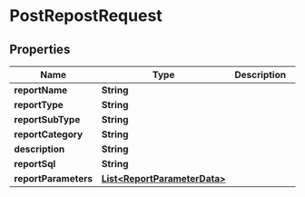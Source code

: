 
# PostRepostRequest

## Properties
Name | Type | Description | Notes
------------ | ------------- | ------------- | -------------
**reportName** | **String** |  |  [optional]
**reportType** | **String** |  |  [optional]
**reportSubType** | **String** |  |  [optional]
**reportCategory** | **String** |  |  [optional]
**description** | **String** |  |  [optional]
**reportSql** | **String** |  |  [optional]
**reportParameters** | [**List&lt;ReportParameterData&gt;**](ReportParameterData.md) |  |  [optional]



